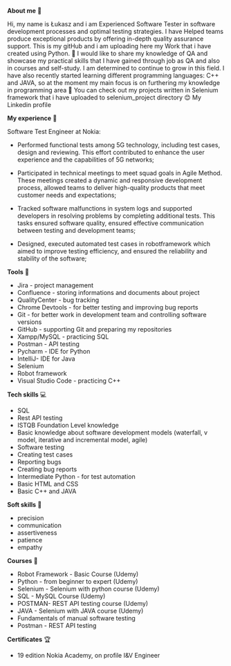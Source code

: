 **About me** 👋

Hi, my name is Łukasz and i am Experienced Software Tester in software development processes and optimal testing strategies. I have Helped teams produce exceptional products by offering in-depth quality assurance support. This is my gitHub and i am uploading here my Work that i have created using Python. 🚀 I would like to share my knowledge of QA and showcase my practical skills that I have gained through job as QA and also in courses and self-study. I am determined to continue to grow in this field. I have also recently started learning different programming languages: C++ and JAVA, so at the moment my main focus is on furthering my knowledge in programming area 🔨 You can check out my projects written in Selenium framework that i have uploaded to selenium_project directory 😊
My Linkedin profile

**My experience** 🏢

Software Test Engineer at Nokia:
* Performed functional tests among 5G technology, including test cases, design and reviewing. This effort contributed to enhance the user experience and the capabilities of 5G networks;

* Participated in technical meetings to meet squad goals in Agile Method. These meetings created a dynamic and responsive development process, allowed teams to deliver high-quality products that meet customer needs and expectations;

* Tracked software malfunctions in system logs and supported developers in resolving problems by completing additional tests. This tasks ensured software quality, ensured effective communication between testing and development teams;

* Designed, executed automated test cases in robotframework which aimed to improve testing efficiency, and ensured the reliability and stability of the software;

**Tools** 🔧

* Jira - project management
* Confluence - storing informations and documents about project
* QualityCenter - bug tracking
* Chrome Devtools - for better testing and improving bug reports
* Git - for better work in development team and controlling software versions
* GitHub - supporting Git and preparing my repositories
* Xampp/MySQL - practicing SQL
* Postman - API testing
* Pycharm - IDE for Python
* IntelliJ- IDE for Java
* Selenium
* Robot framework
* Visual Studio Code - practicing C++

**Tech skills** 💻

* SQL
* Rest API testing
* ISTQB Foundation Level knowledge
* Basic knowledge about software development models (waterfall, v model, iterative and incremental model, agile)
* Software testing
* Creating test cases
* Reporting bugs
* Creating bug reports
* Intermediate Python - for test automation
* Basic HTML and CSS
* Basic C++ and JAVA

**Soft skills** 📁

* precision
* communication
* assertiveness
* patience
* empathy

**Courses** 📓

* Robot Framework - Basic Course  (Udemy)
* Python - from beginner to expert (Udemy)
* Selenium - Selenium with python course (Udemy)
* SQL - MySQL Course (Udemy)
* POSTMAN- REST API testing course (Udemy)
* JAVA - Selenium with JAVA course (Udemy)
* Fundamentals of manual software testing
* Postman - REST API testing

**Certificates** 🏆

* 19 edition Nokia Academy, on profile I&V Engineer


